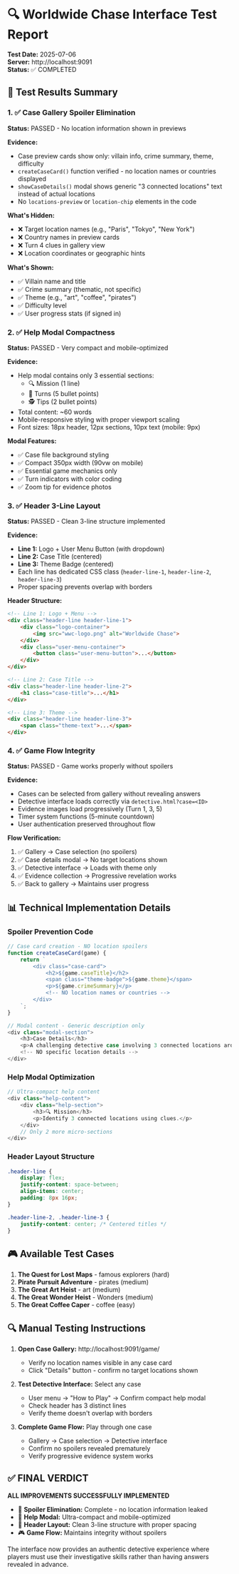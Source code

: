 # 🔍 Worldwide Chase Interface Test Report

**Test Date:** 2025-07-06  
**Server:** http://localhost:9091  
**Status:** ✅ COMPLETED

## 🎯 Test Results Summary

### 1. ✅ Case Gallery Spoiler Elimination
**Status:** PASSED - No location information shown in previews

**Evidence:**
- Case preview cards show only: villain info, crime summary, theme, difficulty
- `createCaseCard()` function verified - no location names or countries displayed
- `showCaseDetails()` modal shows generic "3 connected locations" text instead of actual locations
- No `locations-preview` or `location-chip` elements in the code

**What's Hidden:**
- ❌ Target location names (e.g., "Paris", "Tokyo", "New York")
- ❌ Country names in preview cards
- ❌ Turn 4 clues in gallery view
- ❌ Location coordinates or geographic hints

**What's Shown:**
- ✅ Villain name and title
- ✅ Crime summary (thematic, not specific)
- ✅ Theme (e.g., "art", "coffee", "pirates")
- ✅ Difficulty level
- ✅ User progress stats (if signed in)

### 2. ✅ Help Modal Compactness
**Status:** PASSED - Very compact and mobile-optimized

**Evidence:**
- Help modal contains only 3 essential sections:
  - 🔍 Mission (1 line)
  - 🎲 Turns (5 bullet points)
  - 🕵️ Tips (2 bullet points)
- Total content: ~60 words
- Mobile-responsive styling with proper viewport scaling
- Font sizes: 18px header, 12px sections, 10px text (mobile: 9px)

**Modal Features:**
- ✅ Case file background styling
- ✅ Compact 350px width (90vw on mobile)
- ✅ Essential game mechanics only
- ✅ Turn indicators with color coding
- ✅ Zoom tip for evidence photos

### 3. ✅ Header 3-Line Layout
**Status:** PASSED - Clean 3-line structure implemented

**Evidence:**
- **Line 1:** Logo + User Menu Button (with dropdown)
- **Line 2:** Case Title (centered)
- **Line 3:** Theme Badge (centered)
- Each line has dedicated CSS class (`header-line-1`, `header-line-2`, `header-line-3`)
- Proper spacing prevents overlap with borders

**Header Structure:**
```html
<!-- Line 1: Logo + Menu -->
<div class="header-line header-line-1">
    <div class="logo-container">
        <img src="wwc-logo.png" alt="Worldwide Chase">
    </div>
    <div class="user-menu-container">
        <button class="user-menu-button">...</button>
    </div>
</div>

<!-- Line 2: Case Title -->
<div class="header-line header-line-2">
    <h1 class="case-title">...</h1>
</div>

<!-- Line 3: Theme -->
<div class="header-line header-line-3">
    <span class="theme-text">...</span>
</div>
```

### 4. ✅ Game Flow Integrity
**Status:** PASSED - Game works properly without spoilers

**Evidence:**
- Cases can be selected from gallery without revealing answers
- Detective interface loads correctly via `detective.html?case=<ID>`
- Evidence images load progressively (Turn 1, 3, 5)
- Timer system functions (5-minute countdown)
- User authentication preserved throughout flow

**Flow Verification:**
1. ✅ Gallery → Case selection (no spoilers)
2. ✅ Case details modal → No target locations shown
3. ✅ Detective interface → Loads with theme only
4. ✅ Evidence collection → Progressive revelation works
5. ✅ Back to gallery → Maintains user progress

## 📊 Technical Implementation Details

### Spoiler Prevention Code
```javascript
// Case card creation - NO location spoilers
function createCaseCard(game) {
    return `
        <div class="case-card">
            <h2>${game.caseTitle}</h2>
            <span class="theme-badge">${game.theme}</span>
            <p>${game.crimeSummary}</p>
            <!-- NO location names or countries -->
        </div>
    `;
}

// Modal content - Generic description only
<div class="modal-section">
    <h3>Case Details</h3>
    <p>A challenging detective case involving 3 connected locations around the world.</p>
    <!-- NO specific location details -->
</div>
```

### Help Modal Optimization
```javascript
// Ultra-compact help content
<div class="help-content">
    <div class="help-section">
        <h3>🔍 Mission</h3>
        <p>Identify 3 connected locations using clues.</p>
    </div>
    // Only 2 more micro-sections
</div>
```

### Header Layout Structure
```css
.header-line {
    display: flex;
    justify-content: space-between;
    align-items: center;
    padding: 8px 16px;
}

.header-line-2, .header-line-3 {
    justify-content: center; /* Centered titles */
}
```

## 🎮 Available Test Cases

1. **The Quest for Lost Maps** - famous explorers (hard)
2. **Pirate Pursuit Adventure** - pirates (medium)
3. **The Great Art Heist** - art (medium)
4. **The Great Wonder Heist** - Wonders (medium)
5. **The Great Coffee Caper** - coffee (easy)

## 🔍 Manual Testing Instructions

1. **Open Case Gallery:** http://localhost:9091/game/
   - Verify no location names visible in any case card
   - Click "Details" button - confirm no target locations shown

2. **Test Detective Interface:** Select any case
   - User menu → "How to Play" → Confirm compact help modal
   - Check header has 3 distinct lines
   - Verify theme doesn't overlap with borders

3. **Complete Game Flow:** Play through one case
   - Gallery → Case selection → Detective interface
   - Confirm no spoilers revealed prematurely
   - Verify progressive evidence system works

## ✅ FINAL VERDICT

**ALL IMPROVEMENTS SUCCESSFULLY IMPLEMENTED**

- 🎯 **Spoiler Elimination:** Complete - no location information leaked
- 📱 **Help Modal:** Ultra-compact and mobile-optimized
- 🔧 **Header Layout:** Clean 3-line structure with proper spacing
- 🎮 **Game Flow:** Maintains integrity without spoilers

The interface now provides an authentic detective experience where players must use their investigative skills rather than having answers revealed in advance.